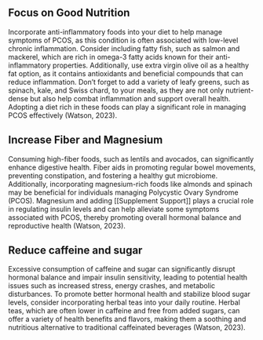 ## Focus on Good Nutrition


Incorporate anti-inflammatory foods into your diet to help manage symptoms of PCOS, as this condition is often associated with low-level chronic inflammation. Consider including fatty fish, such as salmon and mackerel, which are rich in omega-3 fatty acids known for their anti-inflammatory properties. Additionally, use extra virgin olive oil as a healthy fat option, as it contains antioxidants and beneficial compounds that can reduce inflammation. Don’t forget to add a variety of leafy greens, such as spinach, kale, and Swiss chard, to your meals, as they are not only nutrient-dense but also help combat inflammation and support overall health. Adopting a diet rich in these foods can play a significant role in managing PCOS effectively (Watson, 2023).


## Increase Fiber and Magnesium

Consuming high-fiber foods, such as lentils and avocados, can significantly enhance digestive health. Fiber aids in promoting regular bowel movements, preventing constipation, and fostering a healthy gut microbiome. Additionally, incorporating magnesium-rich foods like almonds and spinach may be beneficial for individuals managing Polycystic Ovary Syndrome (PCOS). Magnesium and adding [[Supplement Support]] plays a crucial role in regulating insulin levels and can help alleviate some symptoms associated with PCOS, thereby promoting overall hormonal balance and reproductive health (Watson, 2023).


## Reduce caffeine and sugar

Excessive consumption of caffeine and sugar can significantly disrupt hormonal balance and impair insulin sensitivity, leading to potential health issues such as increased stress, energy crashes, and metabolic disturbances. To promote better hormonal health and stabilize blood sugar levels, consider incorporating herbal teas into your daily routine. Herbal teas, which are often lower in caffeine and free from added sugars, can offer a variety of health benefits and flavors, making them a soothing and nutritious alternative to traditional caffeinated beverages (Watson, 2023).

